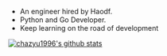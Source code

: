 * An engineer hired by Haodf.
* Python and Go Developer.
* Keep learning on the road of development 

[![chazyu1996's github stats](https://github-readme-stats.vercel.app/api?username=chazyu1996)](https://github.com/chazyu1996)

